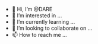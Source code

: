 - 👋 Hi, I’m @DARE
- 👀 I’m interested in ...
- 🌱 I’m currently learning ...
- 💞️ I’m looking to collaborate on ...
- 📫 How to reach me ...

<!---
DARE2BIG/DARE2BIG is a ✨ special ✨ repository because its `README.md` (this file) appears on your GitHub profile.
You can click the Preview link to take a look at your changes.
--->
